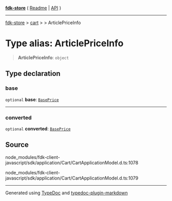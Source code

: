 [**fdk-store**](../../../README.md) ( [Readme](../../../README.md) \| [API](../../../API.md) )

---

[fdk-store](../../../API.md) > [cart](../../README.md) > [<internal>](../README.md) > ArticlePriceInfo

# Type alias: ArticlePriceInfo

> **ArticlePriceInfo**: `object`

## Type declaration

### base

`optional` **base**: [`BasePrice`](type-alias.BasePrice.md)

---

### converted

`optional` **converted**: [`BasePrice`](type-alias.BasePrice.md)

## Source

node_modules/fdk-client-javascript/sdk/application/Cart/CartApplicationModel.d.ts:1078

node_modules/fdk-client-javascript/sdk/application/Cart/CartApplicationModel.d.ts:1079

---

Generated using [TypeDoc](https://typedoc.org/) and [typedoc-plugin-markdown](https://www.npmjs.com/package/typedoc-plugin-markdown)
